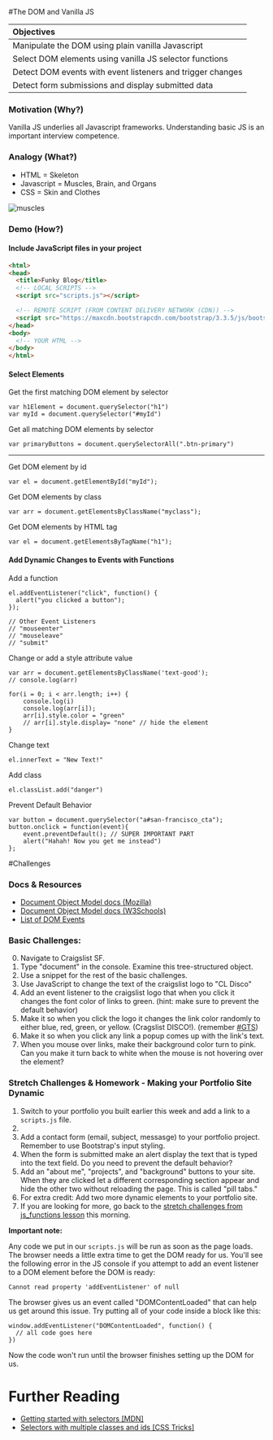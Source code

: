 #The DOM and Vanilla JS

| Objectives |
| :--- |
| Manipulate the DOM using plain vanilla Javascript |
| Select DOM elements using vanilla JS selector functions |
| Detect DOM events with event listeners and trigger changes |
| Detect form submissions and display submitted data |

### Motivation (Why?)

Vanilla JS underlies all Javascript frameworks. Understanding basic JS is an important interview competence.

### Analogy (What?)

* HTML = Skeleton
* Javascript = Muscles, Brain, and Organs
* CSS = Skin and Clothes

![muscles](http://www.anselm.edu/homepage/jpitocch/genbio/antagmusc.JPG)

### Demo (How?)

#### Include JavaScript files in your project

```HTML
<html>
<head>
  <title>Funky Blog</title>
  <!-- LOCAL SCRIPTS -->
  <script src="scripts.js"></script>

  <!-- REMOTE SCRIPT (FROM CONTENT DELIVERY NETWORK (CDN)) -->
  <script src="https://maxcdn.bootstrapcdn.com/bootstrap/3.3.5/js/bootstrap.min.js"></script>
</head>
<body>
  <!-- YOUR HTML -->
</body>
</html>
```

#### Select Elements

Get the first matching DOM element by selector
```
var h1Element = document.querySelector("h1")
var myId = document.querySelector("#myId")
```

Get all matching DOM elements by selector
```
var primaryButtons = document.querySelectorAll(".btn-primary")
```

--------------------------------------------------------

Get DOM element by id
```
var el = document.getElementById("myId");
```

Get DOM elements by class
```
var arr = document.getElementsByClassName("myclass");
```

Get DOM elements by HTML tag
```
var el = document.getElementsByTagName("h1");
```

#### Add Dynamic Changes to Events with Functions
Add a function
```
el.addEventListener("click", function() {
  alert("you clicked a button");
});

// Other Event Listeners
// "mouseenter"
// "mouseleave"
// "submit"
```

Change or add a style attribute value
```JS
var arr = document.getElementsByClassName('text-good');
// console.log(arr)

for(i = 0; i < arr.length; i++) {
    console.log(i)
    console.log(arr[i]);
    arr[i].style.color = "green"
    // arr[i].style.display= "none" // hide the element
}
```

Change text
```
el.innerText = "New Text!"
```

Add class
```
el.classList.add("danger")
```

Prevent Default Behavior
```
var button = document.querySelector("a#san-francisco_cta");
button.onclick = function(event){
    event.preventDefault(); // SUPER IMPORTANT PART
    alert("Hahah! Now you get me instead")
};
```

#Challenges

### Docs & Resources

* [Document Object Model docs (Mozilla)](https://developer.mozilla.org/en-US/docs/Web/API/document)
* [Document Object Model docs (W3Schools)](http://www.w3schools.com/jsref/dom_obj_document.asp)
* [List of DOM Events](https://developer.mozilla.org/en-US/docs/Web/Events)

### Basic Challenges:
0. Navigate to Craigslist SF.
1. Type "document" in the console. Examine this tree-structured object.
2. Use a snippet for the rest of the basic challenges.
3. Use JavaScript to change the text of the craigslist logo to "CL Disco"
2. Add an event listener to the craigslist logo that when you click it changes the font color of links to green. (hint: make sure to prevent the default behavior)
3. Make it so when you click the logo it changes the link color randomly to either blue, red, green, or yellow. (Cragslist DISCO!). (remember [#GTS](https://www.google.com/search?q=return+a+random+array+element+javascript&oq=return+a+random+array+element+javascript&aqs=chrome..69i57j0.13214j0j1&sourceid=chrome&es_sm=91&ie=UTF-8))
4. Make it so when you click any link a popup comes up with the link's text.
5. When you mouse over links, make their background color turn to pink. Can you make it turn back to white when the mouse is not hovering over the element?

### Stretch Challenges & Homework - Making your Portfolio Site Dynamic

1. Switch to your portfolio you built earlier this week and add a link to a `scripts.js` file.
2.
2. Add a contact form (email, subject, messasge) to your portfolio project. Remember to use Bootstrap's input styling.
3. When the form is submitted make an alert display the text that is typed into the text field. Do you need to prevent the default behavior?
4. Add an "about me", "projects", and "background" buttons to your site. When they are clicked let a different corresponding section appear and hide the other two without reloading the page. This is called "pill tabs."
5. For extra credit: Add two more dynamic elements to your portfolio site.
6. If you are looking for more, go back to the [stretch challenges from js_functions lesson](../w1_d4_1_js_functions#stretch-challenges) this morning.

**Important note:**

Any code we put in our `scripts.js` will be run as soon as the page loads. The browser needs a little extra time to get the DOM ready for us. You'll see the following error in the JS console if you attempt to add an event listener to a DOM element before the DOM is ready:

    Cannot read property 'addEventListener' of null

The browser gives us an event called "DOMContentLoaded" that can help us get around this issue. Try putting all of your code inside a block like this:

    window.addEventListener("DOMContentLoaded", function() {
      // all code goes here
    })

Now the code won't run until the browser finishes setting up the DOM for us.

# Further Reading

  * [Getting started with selectors [MDN]](https://developer.mozilla.org/en-US/docs/Web/Guide/CSS/Getting_started/Selectors)
  * [Selectors with multiple classes and ids [CSS Tricks]](https://css-tricks.com/multiple-class-id-selectors/)
